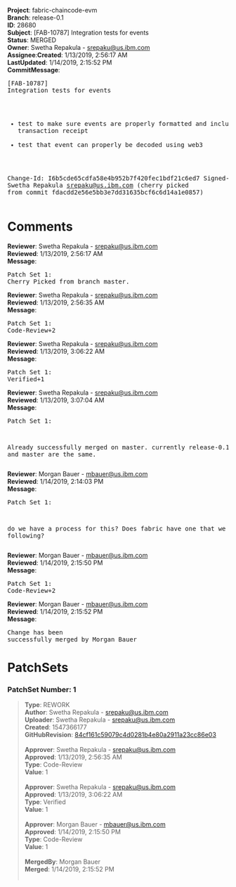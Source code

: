 <strong>Project</strong>: fabric-chaincode-evm</br><strong>Branch</strong>: release-0.1<br><strong>ID</strong>: 28680<br><strong>Subject</strong>: [FAB-10787] Integration tests for events<br><strong>Status</strong>: MERGED<br><strong>Owner</strong>: Swetha Repakula - srepaku@us.ibm.com<br><strong>Assignee</strong>:<strong>Created</strong>: 1/13/2019, 2:56:17 AM<br><strong>LastUpdated</strong>: 1/14/2019, 2:15:52 PM<br><strong>CommitMessage</strong>:<br><pre>[FAB-10787] Integration tests for events

 - test to make sure events are properly formatted and included in
 transaction receipt
 - test that event can properly be decoded using web3

Change-Id: I6b5cde65cdfa58e4b952b7f420fec1bdf21c6ed7
Signed-off-by: Swetha Repakula <srepaku@us.ibm.com>
(cherry picked from commit fdacdd2e56e5bb3e7dd31635bcf6c6d14a1e0857)
</pre><h1>Comments</h1><strong>Reviewer</strong>: Swetha Repakula - srepaku@us.ibm.com<br><strong>Reviewed</strong>: 1/13/2019, 2:56:17 AM<br><strong>Message</strong>: <pre>Patch Set 1: Cherry Picked from branch master.</pre><strong>Reviewer</strong>: Swetha Repakula - srepaku@us.ibm.com<br><strong>Reviewed</strong>: 1/13/2019, 2:56:35 AM<br><strong>Message</strong>: <pre>Patch Set 1: Code-Review+2</pre><strong>Reviewer</strong>: Swetha Repakula - srepaku@us.ibm.com<br><strong>Reviewed</strong>: 1/13/2019, 3:06:22 AM<br><strong>Message</strong>: <pre>Patch Set 1: Verified+1</pre><strong>Reviewer</strong>: Swetha Repakula - srepaku@us.ibm.com<br><strong>Reviewed</strong>: 1/13/2019, 3:07:04 AM<br><strong>Message</strong>: <pre>Patch Set 1:

Already successfully merged on master. currently release-0.1 branch and master are the same.</pre><strong>Reviewer</strong>: Morgan Bauer - mbauer@us.ibm.com<br><strong>Reviewed</strong>: 1/14/2019, 2:14:03 PM<br><strong>Message</strong>: <pre>Patch Set 1:

do we have a process for this? Does fabric have one that we should be following?</pre><strong>Reviewer</strong>: Morgan Bauer - mbauer@us.ibm.com<br><strong>Reviewed</strong>: 1/14/2019, 2:15:50 PM<br><strong>Message</strong>: <pre>Patch Set 1: Code-Review+2</pre><strong>Reviewer</strong>: Morgan Bauer - mbauer@us.ibm.com<br><strong>Reviewed</strong>: 1/14/2019, 2:15:52 PM<br><strong>Message</strong>: <pre>Change has been successfully merged by Morgan Bauer</pre><h1>PatchSets</h1><h3>PatchSet Number: 1</h3><blockquote><strong>Type</strong>: REWORK<br><strong>Author</strong>: Swetha Repakula - srepaku@us.ibm.com<br><strong>Uploader</strong>: Swetha Repakula - srepaku@us.ibm.com<br><strong>Created</strong>: 1547366177<br><strong>GitHubRevision</strong>: [84cf161c59079c4d0281b4e80a2911a23cc86e03](https://github.com/hyperledger/fabric-chaincode-evm/commit/84cf161c59079c4d0281b4e80a2911a23cc86e03)<br><br><strong>Approver</strong>: Swetha Repakula - srepaku@us.ibm.com<br><strong>Approved</strong>: 1/13/2019, 2:56:35 AM<br><strong>Type</strong>: Code-Review<br><strong>Value</strong>: 1<br><br><strong>Approver</strong>: Swetha Repakula - srepaku@us.ibm.com<br><strong>Approved</strong>: 1/13/2019, 3:06:22 AM<br><strong>Type</strong>: Verified<br><strong>Value</strong>: 1<br><br><strong>Approver</strong>: Morgan Bauer - mbauer@us.ibm.com<br><strong>Approved</strong>: 1/14/2019, 2:15:50 PM<br><strong>Type</strong>: Code-Review<br><strong>Value</strong>: 1<br><br><strong>MergedBy</strong>: Morgan Bauer<br><strong>Merged</strong>: 1/14/2019, 2:15:52 PM<br><br></blockquote>
